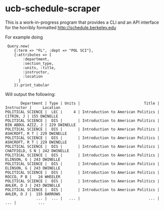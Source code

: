 ucb-schedule-scraper
====================
This is a work-in-progress program that provides a CLI and an API interface 
for the horribly formatted http://schedule.berkeley.edu

For example doing

     Query.new(
        {:term => "FL", :dept => "POL SCI"}, 
        {:attributes => [
            :department, 
            :section_type, 
            :units, :title, 
            :instructor, 
            :location
          ]
        }).print_tabular
     
Will output the following:

           Department | Type | Units |                             Title |        Instructor |     Location
    POLITICAL SCIENCE |  LEC |     4 | Introduction to American Politics |         CITRIN, J | 155 DWINELLE
    POLITICAL SCIENCE |  DIS |       | Introduction to American Politics | BIN ABDUL AZIZ, J | 229 DWINELLE
    POLITICAL SCIENCE |  DIS |       | Introduction to American Politics |     ASHCROFT, R T | 229 DWINELLE
    POLITICAL SCIENCE |  DIS |       | Introduction to American Politics |     ASHCROFT, R T | 229 DWINELLE
    POLITICAL SCIENCE |  DIS |       | Introduction to American Politics |    CHATFIELD, S N | 242 DWINELLE
    POLITICAL SCIENCE |  DIS |       | Introduction to American Politics |        ELINSON, G | 243 DWINELLE
    POLITICAL SCIENCE |  DIS |       | Introduction to American Politics |        ELINSON, G | 243 DWINELLE
    POLITICAL SCIENCE |  DIS |       | Introduction to American Politics |        ROCCO, P B |   24 WHEELER
    POLITICAL SCIENCE |  DIS |       | Introduction to American Politics |        AHLER, D J | 243 DWINELLE
    POLITICAL SCIENCE |  DIS |       | Introduction to American Politics |        AHLER, D J |  155 BARROWS
                  ... |  ... |   ... |                               ... |               ... |          ...
    
    
